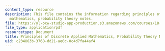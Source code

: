 ```yaml
---
content_type: resource
description: This file contains the information regarding principles of discrete applied
  mathematics, probability theory notes.
file: https://ol-ocw-studio-app-production.s3.amazonaws.com/courses/18-310-principles-of-discrete-applied-mathematics-fall-2013/c234863b3768dd21ae0c0c4d7fa44af4_MIT18_310F13_Ch1.pdf
file_type: application/pdf
resourcetype: Document
title: Principles of Discrete Applied Mathematics, Probability Theory Notes
uid: c234863b-3768-dd21-ae0c-0c4d7fa44af4
---
```

